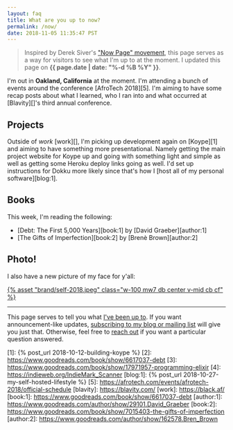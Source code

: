```yaml
---
layout: faq
title: What are you up to now?
permalink: /now/
date: 2018-11-05 11:35:47 PST
---
```


> Inspired by Derek Siver's ["Now Page" movement][nowff], this page serves as a
> way for visitors to see what I'm up to at the moment. I updated this page
> on **{{ page.date | date: "%-d %B %Y" }}**.

I'm out in **Oakland, California** at the moment. I'm attending a bunch of events
around the conference [AfroTech 2018][5]. I'm aiming to have some recap posts
about what I learned, who I ran into and what occurred at [Blavity][]'s third
annual conference.

## Projects

Outside of _work_ [work][], I'm picking up development again on [Koype][1] and
aiming to have something more presentational. Namely getting the main project
website for Koype up and going with something light and simple as well as
getting some Heroku deploy links going as well. I'd set up instructions for
Dokku more likely since that's how I [host all of my personal software][blog:1].

## Books

This week, I'm reading the following:

  * [Debt: The First 5,000 Years][book:1] by [David Graeber][author:1]
  * [The Gifts of Imperfection][book:2] by [Brenè Brown][author:2]

## Photo!
I also have a new picture of my face for y'all:

<a href="https://www.instagram.com/p/BpypANentBs/">
  {% asset "brand/self-2018.jpeg" class="w-100 mw7 db center v-mid cb cf" %}
</a>

---

This page serves to tell you what [I've been up to][nowff]. If you want
announcement-like updates, [subscribing to my blog or mailing list][sub] will
give you just that. Otherwise, feel free to [reach out][contact] if you want
a particular question answered.

[nowff]: https://sivers.org/nowff/
[sub]: /subscribe/
[contact]: /contact/
[indieweb]: https://indieweb.org/
[1]: {% post_url 2018-10-12-building-koype %}
[2]: https://www.goodreads.com/book/show/6617037-debt
[3]: https://www.goodreads.com/book/show/17971957-programming-elixir
[4]: https://indieweb.org/IndieMark_Scanner
[blog:1]: {% post_url 2018-10-27-my-self-hosted-lifestyle %}
[5]: https://afrotech.com/events/afrotech-2018/official-schedule
[blavity]: https://blavity.com/
[work]: https://black.af/
[book:1]: https://www.goodreads.com/book/show/6617037-debt
[author:1]: https://www.goodreads.com/author/show/29101.David_Graeber
[book:2]: https://www.goodreads.com/book/show/7015403-the-gifts-of-imperfection
[author:2]: https://www.goodreads.com/author/show/162578.Bren_Brown
